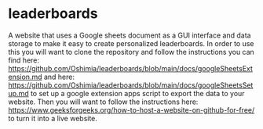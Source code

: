 # leaderboards
A website that uses a Google sheets document as a GUI interface and data storage to make it easy to create personalized leaderboards. In order to use this you will want to clone the repository and follow the instructions you can find here: https://github.com/Oshimia/leaderboards/blob/main/docs/googleSheetsExtension.md and here: https://github.com/Oshimia/leaderboards/blob/main/docs/googleSheetsSetup.md to set up a google extension apps script to export the data to your website. Then you will want to follow the instructions here: https://www.geeksforgeeks.org/how-to-host-a-website-on-github-for-free/ to turn it into a live website. 
